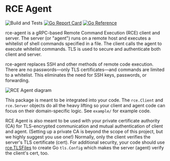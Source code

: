 # RCE Agent

![Build and Tests](https://github.com/square/rce-agent/actions/workflows/go.yml/badge.svg)
[![Go Report Card](https://goreportcard.com/badge/github.com/square/rce-agent)](https://goreportcard.com/report/github.com/square/rce-agent)
[![Go Reference](https://pkg.go.dev/badge/github.com/square/rce-agent.svg)](https://pkg.go.dev/github.com/square/rce-agent)

rce-agent is a gRPC-based Remote Command Execution (RCE) client and server.
The server (or "agent") runs on a remote host and executes a whitelist of
shell commands specified in a file. The client calls the agent to execute whitelist commands.
TLS is used to secure and authenticate both client and server.

rce-agent replaces SSH and other methods of remote code execution. There are no
passwords&mdash;only TLS certificates&mdash;and commands are limited to a whitelist.
This eliminates the need for SSH keys, passwords, or forwarding.

![RCE Agent diagram](./rce-agent.svg)

This package is meant to be integrated into your code. The `rce.Client` and `rce.Server` objects do all the heavy lifting
so your client and agent code can focus on their domain-specific logic. See `example/` for example code.

RCE Agent is also meant to be used with your private certificate authority (CA) for TLS-encrypted
communication and mutual authentication of client and agent.
(Setting up a private CA is beyond the scope of this project, but we highly suggest you use one!)
Normally, only the client verifies the server's TLS certificate (cert). For additional security,
your code should use [rce.TLSFiles](https://godoc.org/github.com/square/rce-agent#TLSFiles)
to create Go `tls.Config` which makes the server (agent) verify the client's cert, too.
